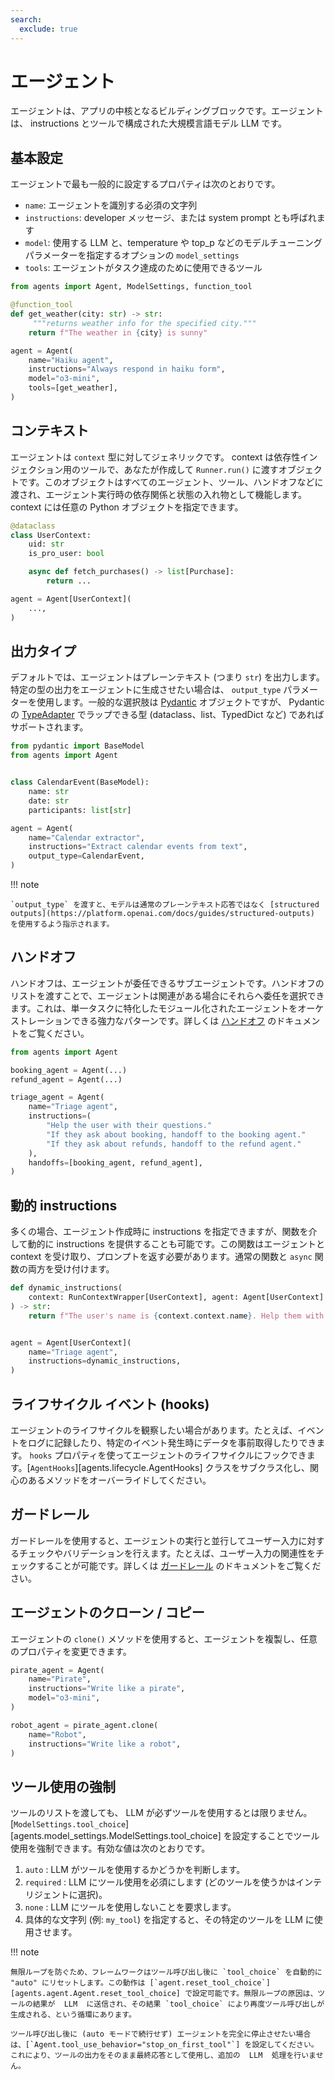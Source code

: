 ```yaml
---
search:
  exclude: true
---
```

# エージェント

エージェントは、アプリの中核となるビルディングブロックです。エージェントは、 instructions とツールで構成された大規模言語モデル  LLM です。

## 基本設定

エージェントで最も一般的に設定するプロパティは次のとおりです。

-   `name`: エージェントを識別する必須の文字列  
-   `instructions`: developer メッセージ、または system prompt とも呼ばれます  
-   `model`: 使用する  LLM と、temperature や top_p などのモデルチューニングパラメーターを指定するオプションの `model_settings`  
-   `tools`: エージェントがタスク達成のために使用できるツール

```python
from agents import Agent, ModelSettings, function_tool

@function_tool
def get_weather(city: str) -> str:
     """returns weather info for the specified city."""
    return f"The weather in {city} is sunny"

agent = Agent(
    name="Haiku agent",
    instructions="Always respond in haiku form",
    model="o3-mini",
    tools=[get_weather],
)
```

## コンテキスト

エージェントは `context` 型に対してジェネリックです。 context は依存性インジェクション用のツールで、あなたが作成して `Runner.run()` に渡すオブジェクトです。このオブジェクトはすべてのエージェント、ツール、ハンドオフなどに渡され、エージェント実行時の依存関係と状態の入れ物として機能します。 context には任意の Python オブジェクトを指定できます。

```python
@dataclass
class UserContext:
    uid: str
    is_pro_user: bool

    async def fetch_purchases() -> list[Purchase]:
        return ...

agent = Agent[UserContext](
    ...,
)
```

## 出力タイプ

デフォルトでは、エージェントはプレーンテキスト (つまり `str`) を出力します。特定の型の出力をエージェントに生成させたい場合は、 `output_type` パラメーターを使用します。一般的な選択肢は [Pydantic](https://docs.pydantic.dev/) オブジェクトですが、 Pydantic の [TypeAdapter](https://docs.pydantic.dev/latest/api/type_adapter/) でラップできる型 (dataclass、list、TypedDict など) であればサポートされます。

```python
from pydantic import BaseModel
from agents import Agent


class CalendarEvent(BaseModel):
    name: str
    date: str
    participants: list[str]

agent = Agent(
    name="Calendar extractor",
    instructions="Extract calendar events from text",
    output_type=CalendarEvent,
)
```

!!! note

    `output_type` を渡すと、モデルは通常のプレーンテキスト応答ではなく [structured outputs](https://platform.openai.com/docs/guides/structured-outputs) を使用するよう指示されます。

## ハンドオフ

ハンドオフは、エージェントが委任できるサブエージェントです。ハンドオフのリストを渡すことで、エージェントは関連がある場合にそれらへ委任を選択できます。これは、単一タスクに特化したモジュール化されたエージェントをオーケストレーションできる強力なパターンです。詳しくは [ハンドオフ](handoffs.md) のドキュメントをご覧ください。

```python
from agents import Agent

booking_agent = Agent(...)
refund_agent = Agent(...)

triage_agent = Agent(
    name="Triage agent",
    instructions=(
        "Help the user with their questions."
        "If they ask about booking, handoff to the booking agent."
        "If they ask about refunds, handoff to the refund agent."
    ),
    handoffs=[booking_agent, refund_agent],
)
```

## 動的 instructions

多くの場合、エージェント作成時に instructions を指定できますが、関数を介して動的に instructions を提供することも可能です。この関数はエージェントと context を受け取り、プロンプトを返す必要があります。通常の関数と `async` 関数の両方を受け付けます。

```python
def dynamic_instructions(
    context: RunContextWrapper[UserContext], agent: Agent[UserContext]
) -> str:
    return f"The user's name is {context.context.name}. Help them with their questions."


agent = Agent[UserContext](
    name="Triage agent",
    instructions=dynamic_instructions,
)
```

## ライフサイクル イベント (hooks)

エージェントのライフサイクルを観察したい場合があります。たとえば、イベントをログに記録したり、特定のイベント発生時にデータを事前取得したりできます。 `hooks` プロパティを使ってエージェントのライフサイクルにフックできます。[`AgentHooks`][agents.lifecycle.AgentHooks] クラスをサブクラス化し、関心のあるメソッドをオーバーライドしてください。

## ガードレール

ガードレールを使用すると、エージェントの実行と並行してユーザー入力に対するチェックやバリデーションを行えます。たとえば、ユーザー入力の関連性をチェックすることが可能です。詳しくは [ガードレール](guardrails.md) のドキュメントをご覧ください。

## エージェントのクローン / コピー

エージェントの `clone()` メソッドを使用すると、エージェントを複製し、任意のプロパティを変更できます。

```python
pirate_agent = Agent(
    name="Pirate",
    instructions="Write like a pirate",
    model="o3-mini",
)

robot_agent = pirate_agent.clone(
    name="Robot",
    instructions="Write like a robot",
)
```

## ツール使用の強制

ツールのリストを渡しても、  LLM  が必ずツールを使用するとは限りません。[`ModelSettings.tool_choice`][agents.model_settings.ModelSettings.tool_choice] を設定することでツール使用を強制できます。有効な値は次のとおりです。

1. `auto` :  LLM  がツールを使用するかどうかを判断します。  
2. `required` :  LLM  にツール使用を必須にします (どのツールを使うかはインテリジェントに選択)。  
3. `none` :  LLM  にツールを使用しないことを要求します。  
4. 具体的な文字列 (例: `my_tool`) を指定すると、その特定のツールを  LLM  に使用させます。

!!! note

    無限ループを防ぐため、フレームワークはツール呼び出し後に `tool_choice` を自動的に "auto" にリセットします。この動作は [`agent.reset_tool_choice`][agents.agent.Agent.reset_tool_choice] で設定可能です。無限ループの原因は、ツールの結果が  LLM  に送信され、その結果 `tool_choice` により再度ツール呼び出しが生成される、という循環にあります。

    ツール呼び出し後に (auto モードで続行せず) エージェントを完全に停止させたい場合は、[`Agent.tool_use_behavior="stop_on_first_tool"`] を設定してください。これにより、ツールの出力をそのまま最終応答として使用し、追加の  LLM  処理を行いません。